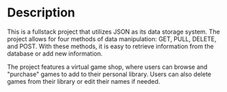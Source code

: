 # Description

This is a fullstack project that utilizes JSON as its data storage system. The project allows for four methods of data manipulation: GET, PULL, DELETE, and POST. With these methods, it is easy to retrieve information from the database or add new information.

The project features a virtual game shop, where users can browse and "purchase" games to add to their personal library. Users can also delete games from their library or edit their names if needed.

